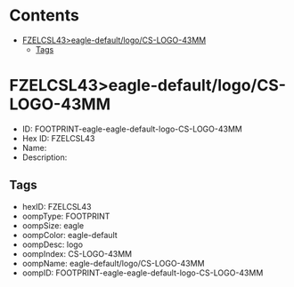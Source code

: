 



Contents
========

* [FZELCSL43>eagle-default/logo/CS-LOGO-43MM](#fzelcsl43eagle-defaultlogocs-logo-43mm)
	* [Tags](#tags)

# FZELCSL43>eagle-default/logo/CS-LOGO-43MM

- ID: FOOTPRINT-eagle-eagle-default-logo-CS-LOGO-43MM
- Hex ID: FZELCSL43
- Name: 
- Description: 

## Tags

- hexID: FZELCSL43
- oompType: FOOTPRINT
- oompSize: eagle
- oompColor: eagle-default
- oompDesc: logo
- oompIndex: CS-LOGO-43MM
- oompName: eagle-default/logo/CS-LOGO-43MM
- oompID: FOOTPRINT-eagle-eagle-default-logo-CS-LOGO-43MM
